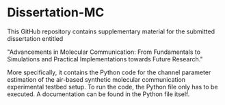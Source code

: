 # Dissertation-MC 
This GitHub repository contains supplementary material for the submitted dissertation entitled 

"Advancements in Molecular Communication: From Fundamentals to Simulations and Practical Implementations towards Future Research."

More specifically, it contains the Python code for the channel parameter estimation of the air-based synthetic molecular communication experimental testbed setup.
To run the code, the Python file only has to be executed. 
A documentation can be found in the Python file itself.
